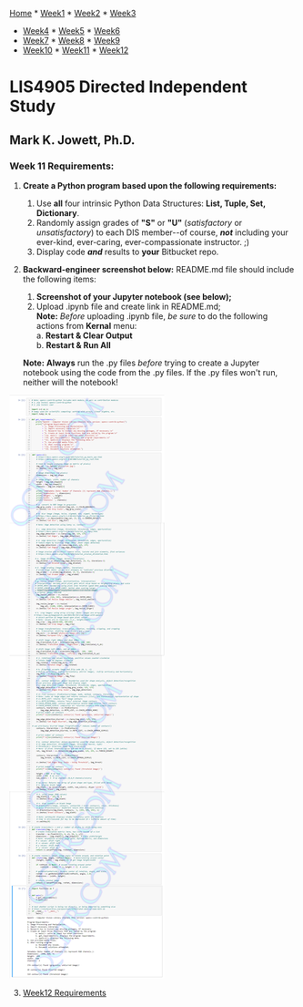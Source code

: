 [Home](../README.md "Home") * [Week1](../week1/README.md "Week1") * [Week2](../week2/README.md "Week2") * [Week3](../week3/README.md "Week3")
* [Week4](../week4/README.md "Week4") * [Week5](../week5/README.md "Week5") * [Week6](../week6/README.md "Week6") 
* [Week7](../week7/README.md "Week7") * [Week8](../week8/README.md "Week8") * [Week9](../week9/README.md "Week9") 
* [Week10](../week10/README.md "Week10") * [Week11](../week11/README.md "Week11") * [Week12](../week12/README.md "Week12")

# LIS4905 Directed Independent Study

## Mark K. Jowett, Ph.D.

### Week 11 Requirements:

1. **Create a Python program based upon the following requirements:**
    1. Use **all** four intrinsic Python Data Structures: **List, Tuple, Set, Dictionary**.
    2. Randomly assign grades of **"S"** or **"U"** (*satisfactory* or
       *unsatisfactory*) to each DIS member--of course, ***not*** including your ever-kind,
       ever-caring, ever-compassionate instructor.  ;)
    3. Display code ***and*** results to **your** Bitbucket repo.
    
2. **Backward-engineer screenshot below:** README.md file should include the following items:
    1. **Screenshot of your Jupyter notebook (see below);**
    2. Upload .ipynb file and create link in README.md;  
    **Note:** *Before* uploading .ipynb file, *be sure* to do the following actions from **Kernal** menu:  
        a. **Restart & Clear Output**  
        b. **Restart & Run All**  
    
    **Note:** **Always** run the .py files *before* trying to create a Jupyter notebook using the code from the .py files. If the .py files won't run, neither will the notebook!  
 
![Week11 Requirements](../img/week11.png "Week11 Requirements")

3. [Week12 Requirements](../week12/README.md "Week12")

